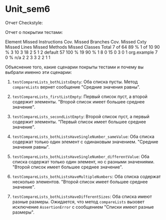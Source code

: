 # Unit_sem6
Отчет Checkstyle:

<module name="Checker">
<module name="TreeWalker">
<module name="Indentation">
<property name="basicOffset" value="4"/>
<property name="braceAdjustment" value="0"/>
<property name="caseIndent" value="4"/>
<property name="throwsIndent" value="4"/>
<property name="arrayInitIndent" value="4"/>
</module>
<module name="RegexpSingleJavaCheck">
<property name="format" value="^[a-z][a-zA-Z0-9]*$"/>
<property name="ignoreModifiers" value="true"/>
</module>
<module name="JavadocStyle"/>
</module>
</module>


Отчет о покрытии тестами:

Element	Missed Instructions	Cov.	Missed Branches	Cov.	Missed	Cxty	Missed	Lines	Missed	Methods	Missed	Classes
Total	7 of 64	89 %	1 of 10	90 %	3	10	3	18	2	5	1	2
default	57	100 %	19	90 %	1	8	0	15	0	3	0	1
org.example	7	0 %		n/a	2	2	3	3	2	2	1	1


Объяснение того, какие сценарии покрыты тестами и почему вы выбрали именно эти сценарии:

1. `testCompareLists_bothListsEmpty`: Оба списка пусты. Метод `compareLists` вернет сообщение "Средние значения равны".

2. `testCompareLists_firstListEmpty`: Первый список пуст, а второй содержит элементы. "Второй список имеет большее среднее значение".

3. `testCompareLists_secondListEmpty`: Второй список пуст, а первый содержит элементы. "Первый список имеет большее среднее значение".

4. `testCompareLists_bothListsHaveSingleNumber_sameValue`: Оба списка содержат только один элемент с одинаковым значением. "Средние значения равны".

5. `testCompareLists_bothListsHaveSingleNumber_differentValue`: Оба списка содержат только один элемент, но с разными значениями. "Второй список имеет большее среднее значение".

6. `testCompareLists_bothListsHaveMultipleNumbers`: Оба списка содержат несколько элементов. "Второй список имеет большее среднее значение".

7. `testCompareLists_bothListsHaveDifferentSizes`: Оба списка имеют разные размеры. Ожидается, что метод `compareLists` вызовет исключение `AssertionError` с сообщением "Списки имеют разные размеры".
